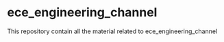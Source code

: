 # ece_engineering_channel
This repository contain all the material related to ece_engineering_channel
